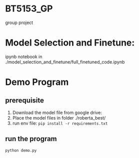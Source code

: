 # BT5153_GP
group project

# Model Selection and Finetune:
ipynb notebook in ./model_selection_and_finetune/full_finetuned_code.ipynb

# Demo Program
## prerequisite
1. Download the model file from google drive: 
2. Place the model files in folder ./roberta_best/
3. run env file: `pip install -r requirements.txt`

## run the program
`python demo.py`
